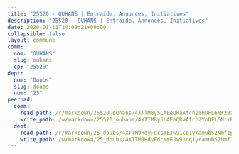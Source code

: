 ```yaml
---
title: "25520 - OUHANS | Entraide, Annonces, Initiatives"
description: "25520 - OUHANS | Entraide, Annonces, Initiatives"
date: 2020-01-11T14:09:21+09:00
collapsible: false
layout: commune
comm:
  nom: "OUHANS"
  slug: ouhans
  cp: "25520"
dept:
  nom: "Doubs"
  slug: doubs
  num: "25"
peerpad:
  comm:
    read_path: /r/markdown/25520_ouhans/4XTTMBy5LAEeQRaAfch2YnDFL6NrzBapmpYq7PumjPBinPp9N
    write_path: /w/markdown/25520_ouhans/4XTTMBy5LAEeQRaAfch2YnDFL6NrzBapmpYq7PumjPBinPp9N-K3TgUU9e1vXf3UELR2YfSE3Mkr7LPJzLUE73LtJMgmGYSyHAEoGdgmLxhNCtpqfWMFaTU8uMzcAvkp9JscKDB4kTffXAooUvJ7XyJN8rmnwyAMziMKsaHu5428zybZbBugDyGttG
  dept:
    read_path: /r/markdown/25_doubs/4XTTM9HdyFdcsmEJw91cq1yramubS2Nmf1ps2s84xcMxY74Zv
    write_path: /w/markdown/25_doubs/4XTTM9HdyFdcsmEJw91cq1yramubS2Nmf1ps2s84xcMxY74Zv-K3TgURza6A4QY75MscA2g52nUX9tjMQaHW9mgBSgyRKNNp3M6gkaXA9iDDtpbSx22mTSZbQLYS1izbwsznz8e9u5BERCmGKxZ379xV2nAaDe1bGyxrjytc7G1EcbGtknRFYQ1Lxp
---
```


